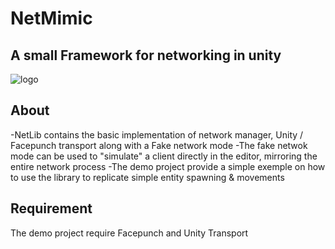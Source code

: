 # NetMimic

## A small Framework for networking in unity

![logo](https://i.imgur.com/IsUevIj.png)

## About

-NetLib contains the basic implementation of network manager, Unity / Facepunch transport along with a Fake network mode
-The fake netwok mode can be used to "simulate" a client directly in the editor, mirroring the entire network process
-The demo project provide a simple exemple on how to use the library to replicate simple entity spawning & movements

## Requirement 
The demo project require Facepunch and Unity Transport
